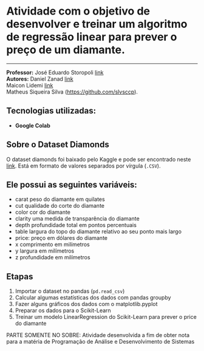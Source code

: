 # Atividade com o objetivo de desenvolver e treinar um algoritmo de regressão linear para prever o preço de um diamante.

---
**Professor:** José Eduardo Storopoli [link](https://github.com/storopoli)<br>
**Autores:** Daniel Zanad [link](https://github.com/DanielZanad)<br>
Maicon Lidemi [link](https://github.com/annderlau)<br>
Matheus Siqueira Silva (https://github.com/slvsccp).<br>


## Tecnologias utilizadas:
- **Google Colab**

## Sobre o Dataset Diamonds
O dataset diamonds foi baixado pelo Kaggle e pode ser encontrado neste [link](https://www.kaggle.com/shivam2503/diamonds). Está em formato de valores separados por vírgula (`.CSV`).

## Ele possui as seguintes variáveis:

- carat peso do diamante em quilates
- cut qualidade do corte do diamante
- color cor do diamante
- clarity uma medida de transparência do diamante
- depth profundidade total em pontos percentuais
- table largura do topo do diamante relativo ao seu ponto mais largo
- price: preço em dólares do diamante
- x comprimento em milímetros
- y largura em milímetros
- z profundidade em milímetros

## Etapas
1. Importar o dataset no pandas (`pd.read_csv`)
2. Calcular algumas estatísticas dos dados com pandas groupby
3. Fazer alguns gráficos dos dados com o matplotlib.pyplot
4. Preparar os dados para o Scikit-Learn
5. Treinar um modelo LinearRegression do Scikit-Learn para prever o price do diamante


PARTE SOMENTE NO SOBRE:
Atividade desenvolvida a fim de obter nota para a matéria de Programação de Análise e Desenvolvimento de Sistemas
